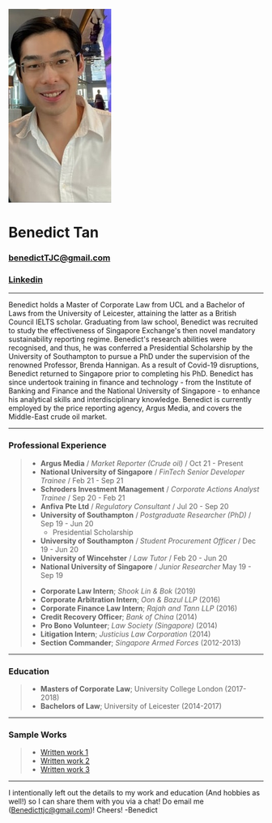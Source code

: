 ![Profile_pic](https://raw.githubusercontent.com/benedicttjc/Resume/gh-pages/Images/206819084_1092948124447480_74458620125560930_n.jpg) 

# Benedict Tan
### benedictTJC@gmail.com
### [Linkedin](https://www.linkedin.com/in/benedicttjc/)
* * *
Benedict holds a Master of Corporate Law from UCL and a Bachelor of Laws from the University of Leicester, attaining the latter as a British Council IELTS scholar. Graduating from law school, Benedict was recruited to study the effectiveness of Singapore Exchange's then novel mandatory sustainability reporting regime. Benedict's research abilities were recognised, and thus, he was conferred a Presidential Scholarship by the University of Southampton to pursue a PhD under the supervision of the renowned Professor, Brenda Hannigan. As a result of Covid-19 disruptions, Benedict returned to Singapore prior to completing his PhD. Benedict has since undertook training in finance and technology - from the Institute of Banking and Finance and the National University of Singapore - to enhance his analytical skills and interdisciplinary knowledge. Benedict is currently employed by the price reporting agency, Argus Media, and covers the Middle-East crude oil market. 

* * *

### Professional Experience

> - __Argus Media__ / _Market Reporter (Crude oil)_ / Oct 21 - Present
> - __National University of Singapore__ / _FinTech Senior Developer Trainee_ / Feb 21 - Sep 21
> - __Schroders Investment Management__ / _Corporate Actions Analyst Trainee_ / Sep 20 - Feb 21
> - __Anfiva Pte Ltd__ / _Regulatory Consultant_ / Jul 20 - Sep 20
> - __University of Southampton__  / _Postgraduate Researcher (PhD)_ / Sep 19 - Jun 20
>     - Presidential Scholarship
> - __University of Southampton__ / _Student Procurement Officer_ / Dec 19 - Jun 20
> - __University of Wincehster__ / _Law Tutor_ / Feb 20 - Jun 20
> - __National University of Singapore__ / _Junior Researcher_ May 19 - Sep 19
> * **Corporate Law Intern**; _Shook Lin & Bok_ (2019)
> * **Corporate Arbitration Intern**; _Oon & Bazul LLP_ (2016)
> * **Corporate Finance Law Intern**; _Rajah and Tann LLP_ (2016)
> * **Credit Recovery Officer**; _Bank of China_ (2014)
> * **Pro Bono Volunteer**; _Law Society (Singapore)_ (2014)
> * **Litigation Intern**; _Justicius Law Corporation_ (2014)
> * **Section Commander**; _Singapore Armed Forces_ (2012-2013)



* * *
### Education
> * **Masters of Corporate Law**; University College London (2017-2018)
> * **Bachelors of Law**; University of Leicester (2014-2017)

* * *
### Sample Works
> * [Written work 1](https://github.com/benedicttjc/Resume/raw/70b0dbf934e56fe0315f752b3a94e1f44965de86/Works/Brexit%E2%80%99s%20Influence%20on%20UK%E2%80%99s%20Corporate%20Takeover%20Defences%20(LLM%20Thesis%2C%20Unpublished).pdf)
> * [Written work 2](https://github.com/benedicttjc/Resume/raw/gh-pages/Works/Access%20to%20Justice%20in%20Theory%20and%20Practice%20-%20Short%20Essay%20(LLM%20Exam%2C%20Unpublished).pdf)
> * [Written work 3](https://github.com/benedicttjc/Resume/raw/gh-pages/Works/Trust%20-%20Short%20Essays%20(LLM%20Exam%2C%20Unpublished).pdf)

* * *
I intentionally left out the details to my work and education (And hobbies as well!) so I can share them with you via a chat! Do email me (Benedicttjc@gmail.com)! Cheers!
-Benedict
